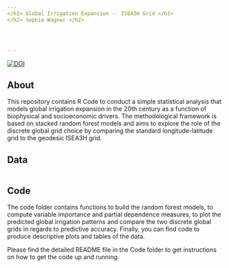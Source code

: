 ```yaml
---
</h1> Global Irrigation Expansion -- ISEA3H Grid </h1>
</h2> Sophie Wagner </h2>




---
```



[![DOI](https://zenodo.org/badge/DOI/10.5281/zenodo.10012830.svg)](https://doi.org/10.5281/zenodo.10012830)


## About
This repository contains R Code to conduct a simple statistical analysis that models global irrigation expansion in the 20th century as a function of biophysical and socioeconomic drivers. The methodological framework is based on stacked random forest models and aims to explore the role of the discrete global grid choice by comparing the standard longitude-latitude grid to the geodesic ISEA3H grid.   


## Data


```{r}

````


## Code
The code folder contains functions to build the random forest models, to compute variable importance and partial dependence measures, to plot the predicted global irrigation patterns  and compare the two discrete global grids in regards to predictive accuracy. Finally, you can find code to produce descriptive plots and tables of the data. 

Please find the detailed README file in the Code folder to get instructions on how to get the code up and running. 





